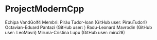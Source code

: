 # ProjectModernCpp
Echipa VandGolf4
Membri:
Pirău Tudor-Ioan (GitHub user: PirauTudorI)
Octavian-Eduard Pantazi (GitHub user: )
Radu-Leonard Mavrodin (GitHub user: LeoMavri)
Miruna-Cristina Lupu (GitHub user: miru28)
